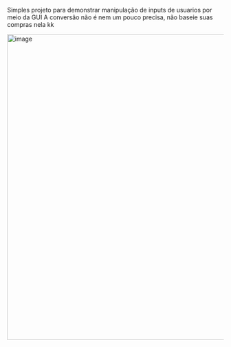 Simples projeto para demonstrar manipulação de inputs de usuarios por meio da GUI
A conversão não é nem um pouco precisa, não baseie suas compras nela kk


<img width="709" alt="image" src="https://github.com/TiagoFernandes11/WPFCurrecyConverter/assets/89404933/417b0aa2-51b6-4e74-a2ec-a397f122e561">
